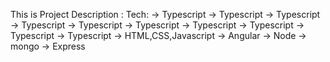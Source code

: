 This is Project Description :
Tech:
  -> Typescript
  -> Typescript
  -> Typescript
  -> Typescript
  -> Typescript
  -> Typescript
  -> Typescript
  -> Typescript
  -> Typescript
  -> Typescript
  ->  HTML,CSS,Javascript
  ->  Angular
  ->  Node
  ->  mongo
  ->  Express 
